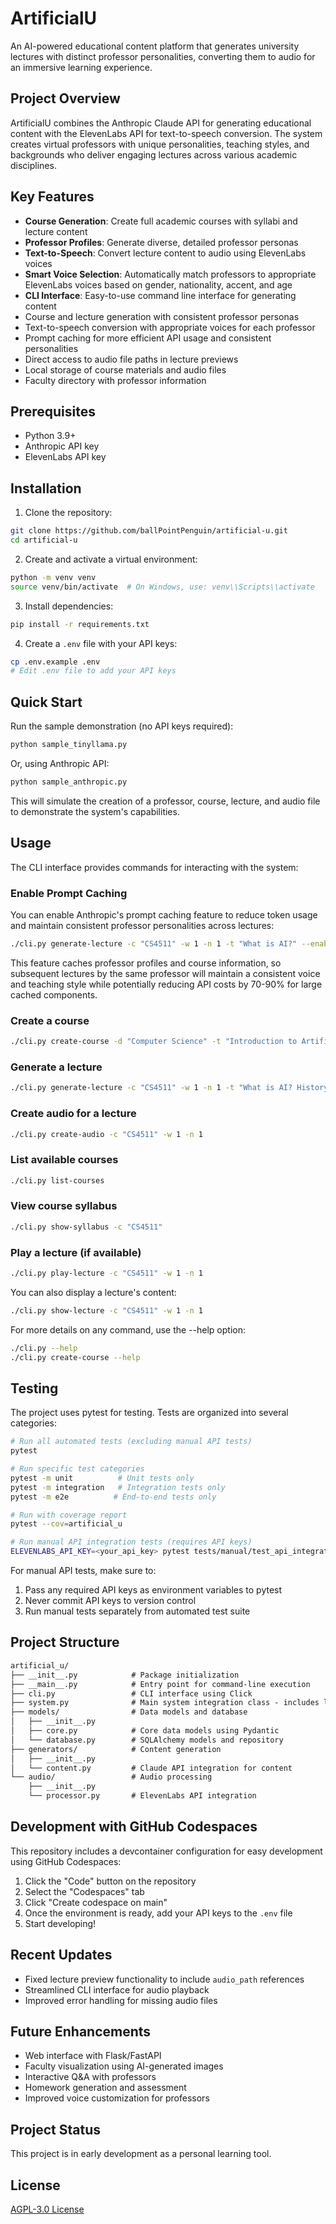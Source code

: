 # ArtificialU

An AI-powered educational content platform that generates university lectures with distinct professor personalities, converting them to audio for an immersive learning experience.

## Project Overview

ArtificialU combines the Anthropic Claude API for generating educational content with the ElevenLabs API for text-to-speech conversion. The system creates virtual professors with unique personalities, teaching styles, and backgrounds who deliver engaging lectures across various academic disciplines.

## Key Features

- **Course Generation**: Create full academic courses with syllabi and lecture content
- **Professor Profiles**: Generate diverse, detailed professor personas
- **Text-to-Speech**: Convert lecture content to audio using ElevenLabs voices
- **Smart Voice Selection**: Automatically match professors to appropriate ElevenLabs voices based on gender, nationality, accent, and age
- **CLI Interface**: Easy-to-use command line interface for generating content
- Course and lecture generation with consistent professor personas
- Text-to-speech conversion with appropriate voices for each professor
- Prompt caching for more efficient API usage and consistent personalities
- Direct access to audio file paths in lecture previews
- Local storage of course materials and audio files
- Faculty directory with professor information

## Prerequisites

- Python 3.9+
- Anthropic API key
- ElevenLabs API key

## Installation

1. Clone the repository:

```bash
git clone https://github.com/ballPointPenguin/artificial-u.git
cd artificial-u
```

2. Create and activate a virtual environment:

```bash
python -m venv venv
source venv/bin/activate  # On Windows, use: venv\\Scripts\\activate
```

3. Install dependencies:

```bash
pip install -r requirements.txt
```

4. Create a `.env` file with your API keys:

```bash
cp .env.example .env
# Edit .env file to add your API keys
```

## Quick Start

Run the sample demonstration (no API keys required):

```bash
python sample_tinyllama.py
```

Or, using Anthropic API:

```bash
python sample_anthropic.py
```

This will simulate the creation of a professor, course, lecture, and audio file to demonstrate the system's capabilities.

## Usage

The CLI interface provides commands for interacting with the system:

### Enable Prompt Caching

You can enable Anthropic's prompt caching feature to reduce token usage and maintain consistent professor personalities across lectures:

```bash
./cli.py generate-lecture -c "CS4511" -w 1 -n 1 -t "What is AI?" --enable-caching
```

This feature caches professor profiles and course information, so subsequent lectures by the same professor will maintain a consistent voice and teaching style while potentially reducing API costs by 70-90% for large cached components.

### Create a course

```bash
./cli.py create-course -d "Computer Science" -t "Introduction to Artificial Intelligence" -c "CS4511"
```

### Generate a lecture

```bash
./cli.py generate-lecture -c "CS4511" -w 1 -n 1 -t "What is AI? History and Intelligent Agents"
```

### Create audio for a lecture

```bash
./cli.py create-audio -c "CS4511" -w 1 -n 1
```

### List available courses

```bash
./cli.py list-courses
```

### View course syllabus

```bash
./cli.py show-syllabus -c "CS4511"
```

### Play a lecture (if available)

```bash
./cli.py play-lecture -c "CS4511" -w 1 -n 1
```

You can also display a lecture's content:

```bash
./cli.py show-lecture -c "CS4511" -w 1 -n 1
```

For more details on any command, use the --help option:

```bash
./cli.py --help
./cli.py create-course --help
```

## Testing

The project uses pytest for testing. Tests are organized into several categories:

```bash
# Run all automated tests (excluding manual API tests)
pytest

# Run specific test categories
pytest -m unit          # Unit tests only
pytest -m integration   # Integration tests only
pytest -m e2e          # End-to-end tests only

# Run with coverage report
pytest --cov=artificial_u

# Run manual API integration tests (requires API keys)
ELEVENLABS_API_KEY=<your_api_key> pytest tests/manual/test_api_integration.py -v
```

For manual API tests, make sure to:

1. Pass any required API keys as environment variables to pytest
2. Never commit API keys to version control
3. Run manual tests separately from automated test suite

## Project Structure

```txt
artificial_u/
├── __init__.py            # Package initialization
├── __main__.py            # Entry point for command-line execution
├── cli.py                 # CLI interface using Click
├── system.py              # Main system integration class - includes lecture preview functionality
├── models/                # Data models and database
│   ├── __init__.py
│   ├── core.py            # Core data models using Pydantic
│   └── database.py        # SQLAlchemy models and repository
├── generators/            # Content generation
│   ├── __init__.py
│   └── content.py         # Claude API integration for content
└── audio/                 # Audio processing
    ├── __init__.py
    └── processor.py       # ElevenLabs API integration
```

## Development with GitHub Codespaces

This repository includes a devcontainer configuration for easy development using GitHub Codespaces:

1. Click the "Code" button on the repository
2. Select the "Codespaces" tab
3. Click "Create codespace on main"
4. Once the environment is ready, add your API keys to the `.env` file
5. Start developing!

## Recent Updates

- Fixed lecture preview functionality to include `audio_path` references
- Streamlined CLI interface for audio playback
- Improved error handling for missing audio files

## Future Enhancements

- Web interface with Flask/FastAPI
- Faculty visualization using AI-generated images
- Interactive Q&A with professors
- Homework generation and assessment
- Improved voice customization for professors

## Project Status

This project is in early development as a personal learning tool.

## License

[AGPL-3.0 License](LICENSE)
